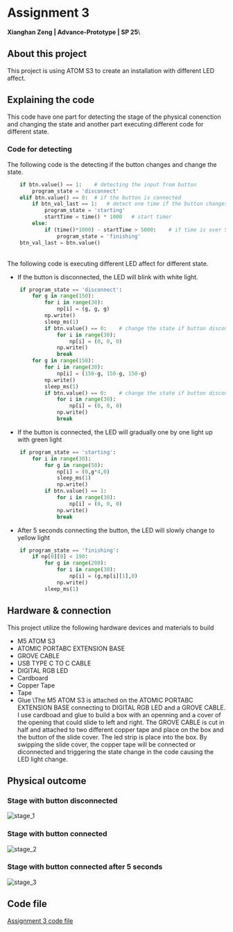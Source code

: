 # Assignment 3
**Xianghan Zeng | Advance-Prototype | SP 25**\
## About this project
This project is using ATOM S3 to create an installation with different LED affect.
## Explaining the code
This code have one part for detecting the stage of the physical conenction and changing the state and another part executing different code for different state.
### Code for detecting
The following code is the detecting if the button changes and change the state.
``` Python  
    if btn.value() == 1:    # detecting the input from button
        program_state = 'disconnect'
    elif btn.value() == 0:  # if the button is connected
        if btn_val_last == 1:   # detect one time if the button changes 
            program_state = 'starting'
            startTime = time() * 1000   # start timer
        else:
            if (time()*1000) - startTime > 5000:    # if time is over 5 second
                program_state = 'finishing'
    btn_val_last = btn.value()
```
\
The following code is executing different LED affect for different state.
* If the button is disconnected, the LED will blink with white light.
``` Python  
    if program_state == 'disconnect':
        for g in range(150):
            for i in range(30):
                np[i] = (g, g, g)
            np.write()
            sleep_ms(1)
            if btn.value() == 0:    # change the state if button disconnected
                for i in range(30):
                    np[i] = (0, 0, 0)
                np.write()
                break
        for g in range(150):
            for i in range(30):
                np[i] = (150-g, 150-g, 150-g)
            np.write()
            sleep_ms(1)
            if btn.value() == 0:    # change the state if button disconnected
                for i in range(30):
                    np[i] = (0, 0, 0)
                np.write()
                break
```
* If the button is connected, the LED will gradually one by one light up with green light
``` Python
    if program_state == 'starting':
        for i in range(30):
            for g in range(50):
                np[i] = (0,g*4,0)
                sleep_ms(1)
                np.write()
            if btn.value() == 1:
                for i in range(30):
                    np[i] = (0, 0, 0)
                np.write()
                break
```
* After 5 seconds connecting the button, the LED will slowly change to yellow light
``` Python
    if program_state == 'finishing':
        if np[0][0] < 190:
            for g in range(200):
                for i in range(30):
                    np[i] = (g,np[i][1],0)
                np.write()
            sleep_ms(1)
```
## Hardware & connection
This project utilize the following hardware devices and materials to build
* M5 ATOM S3
* ATOMIC PORTABC EXTENSION BASE
* GROVE CABLE
* USB TYPE C TO C CABLE
* DIGITAL RGB LED
* Cardboard
* Copper Tape
* Tape
* Glue
\The M5 ATOM S3 is attached on the ATOMIC PORTABC EXTENSION BASE connecting to DIGITAL RGB LED and a GROVE CABLE. I use cardboad and glue to build a box with an openning and a cover of the opening that could slide to left and right. The GROVE CABLE is cut in half and attached to two different copper tape and place on the box and the button of the slide cover. The led strip is place into the box. By swipping the slide cover, the copper tape will be connected or diconnected and triggering the state change in the code causing the LED light change.

## Physical outcome
### Stage with button disconnected
![stage_1](image_1.jpg)
### Stage with button connected
![stage_2](image_2.jpg)
### Stage with button connected after 5 seconds
![stage_3](image_3.jpg)

## Code file
[Assignment 3 code file](assignment_3.py)
